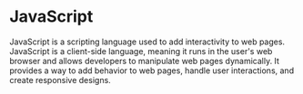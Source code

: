# JavaScript

JavaScript is a scripting language used to add interactivity to web pages.
JavaScript is a client-side language, meaning it runs in the user's web browser and allows developers to manipulate web pages dynamically. It provides a way to add behavior to web pages, handle user interactions, and create responsive designs.
